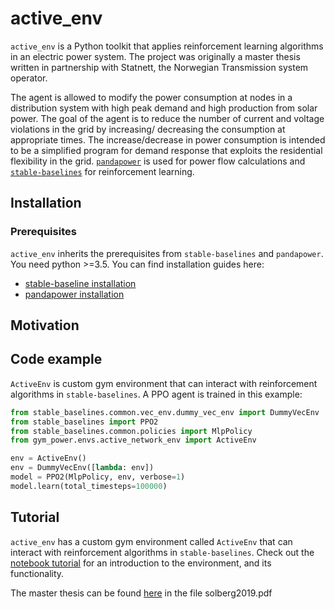 # active_env
`active_env` is a Python toolkit that applies
reinforcement learning algorithms in an electric power system. The project was
originally a master thesis written in partnership with Statnett,
the Norwegian Transmission system operator.

The agent is allowed to modify the power consumption at nodes in a
distribution system with high peak demand and high production from solar power.
The goal of the agent is to reduce the number of current and
voltage violations in the grid by increasing/ decreasing the consumption
at appropriate times. The increase/decrease in power consumption is intended
to be a simplified program for demand response that exploits the residential
flexibility in the grid.
[`pandapower`](http://www.pandapower.org/) is used
for power flow calculations and
[`stable-baselines`](https://github.com/hill-a/stable-baselines)
 for reinforcement learning.


## Installation
### Prerequisites
`active_env` inherits the prerequisites from `stable-baselines` and `pandapower`.
 You need python >=3.5. You can find installation guides here:
- [stable-baseline installation](https://stable-baselines.readthedocs.io/en/master/guide/install.html#prerequisites)
- [pandapower installation](http://www.pandapower.org/start/)
## Motivation

## Code example
`ActiveEnv` is custom gym environment that can interact with reinforcement algorithms in `stable-baselines`. A PPO agent is trained in this example:

```python
from stable_baselines.common.vec_env.dummy_vec_env import DummyVecEnv
from stable_baselines import PPO2
from stable_baselines.common.policies import MlpPolicy
from gym_power.envs.active_network_env import ActiveEnv

env = ActiveEnv()
env = DummyVecEnv([lambda: env])
model = PPO2(MlpPolicy, env, verbose=1)
model.learn(total_timesteps=100000)
```
## Tutorial
`active_env` has a custom gym environment called `ActiveEnv` that can interact
with reinforcement algorithms in `stable-baselines`. Check out the
[notebook tutorial](https://github.com/vegraux/master_thesis/blob/master/tutorials/active_env_tutorial.ipynb)
for an introduction to the environment, and its functionality.

The master thesis can be found [here](https://github.com/vegraux/master_thesis/tree/master/tutorials)
in the file solberg2019.pdf


